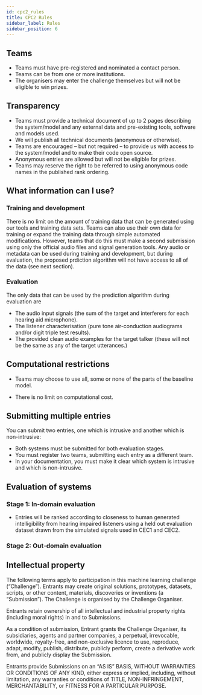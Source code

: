 ```yaml
---
id: cpc2_rules
title: CPC2 Rules
sidebar_label: Rules
sidebar_position: 6
---
```


## Teams

- Teams must have pre-registered and nominated a contact person.
- Teams can be from one or more institutions.
- The organisers may enter the challenge themselves but will not be eligible to win prizes.

## Transparency

- Teams must provide a technical document of up to 2 pages describing the system/model and any external data and pre-existing tools, software and models used.
- We will publish all technical documents (anonymous or otherwise).
- Teams are encouraged – but not required – to provide us with access to the system/model and to make their code open source.
- Anonymous entries are allowed but will not be eligible for prizes.
- Teams may reserve the right to be referred to using anonymous code names in the published rank ordering.

## What information can I use?

### Training and development

There is no limit on the amount of training data that can be generated using our tools and training data sets. Teams can also use their own data for training or expand the training data through simple automated modifications. However, teams that do this must make a second submission using only the official audio files and signal generation tools. Any audio or metadata can be used during training and development, but during evaluation, the proposed prdiction algorithm will not have access to all of the data (see next section).

### Evaluation

The only data that can be used by the prediction algorithm during evaluation are

- The audio input signals (the sum of the target and interferers for each hearing aid microphone).
- The listener characterisation (pure tone air-conduction audiograms and/or digit triple test results).
- The provided clean audio examples for the target talker (these will not be the same as any of the target utterances.)


## Computational restrictions

- Teams may choose to use all, some or none of the parts of the baseline model.

- There is no limit on computational cost.


## Submitting multiple entries

You can submit two entries, one which is intrusive and another which is non-intrusive:

- Both systems must be submitted for both evaluation stages.
- You must register two teams, submitting each entry as a different team.
- In your documentation, you must make it clear which system is intrusive and which is non-intrusive.


## Evaluation of systems

### Stage 1: In-domain evaluation

- Entries will be ranked according to closeness to human generated intelligibility from hearing impaired listeners using a held out evaluation dataset drawn from the simulated signals used in CEC1 and CEC2.

### Stage 2: Out-domain evaluation


## Intellectual property

The following terms apply to participation in this machine learning challenge (“Challenge”). Entrants may create original solutions, prototypes, datasets, scripts, or other content, materials, discoveries or inventions (a “Submission”). The Challenge is organised by the Challenge Organiser.

Entrants retain ownership of all intellectual and industrial property rights (including moral rights) in and to Submissions.

As a condition of submission, Entrant grants the Challenge Organiser, its subsidiaries, agents and partner companies, a perpetual, irrevocable, worldwide, royalty-free, and non-exclusive licence to use, reproduce, adapt, modify, publish, distribute, publicly perform, create a derivative work from, and publicly display the Submission.

Entrants provide Submissions on an “AS IS” BASIS, WITHOUT WARRANTIES OR CONDITIONS OF ANY KIND, either express or implied, including, without limitation, any warranties or conditions of TITLE, NON-INFRINGEMENT, MERCHANTABILITY, or FITNESS FOR A PARTICULAR PURPOSE.
